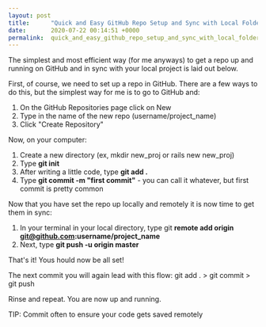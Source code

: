 ```yaml
---
layout: post
title:      "Quick and Easy GitHub Repo Setup and Sync with Local Folder"
date:       2020-07-22 00:14:51 +0000
permalink:  quick_and_easy_github_repo_setup_and_sync_with_local_folder
---
```



The simplest and most efficient way (for me anyways) to get a repo up and running on GitHub and in sync with your local project is laid out below.

First, of course, we need to set up a repo in GitHub. There are a few ways to do this, but the simplest way for me is to go to GitHub and:

1. On the GitHub Repositories page click on New
2. Type in the name of the new repo (username/project_name)
3. Click "Create Repository"

Now, on your computer:

1. Create a new directory (ex, mkdir new_proj or rails new new_proj)
2. Type **git init**
3. After writing a little code, type **git add .**
4. Type **git commit -m "first commit"** - you can call it whatever, but first commit is pretty common

Now that you have set the repo up locally and remotely it is now time to get them in sync:

1. In your terminal in your local directory, type git **remote add origin git@github.com:username/project_name**
2. Next, type **git push -u origin master**

That's it! Yous hould now be all set!

The next commit you will again lead with this flow: git add . > git commit > git push

Rinse and repeat. You are now up and running.

TIP: Commit often to ensure your code gets saved remotely


